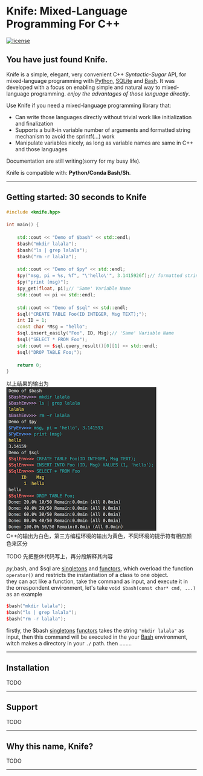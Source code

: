 # Knife: Mixed-Language Programming For C++


[![license](https://img.shields.io/github/license/mashape/apistatus.svg?maxAge=2592000)](https://github.com/FeifanXu/knife/blob/master/LICENSE)

## You have just found Knife.

Knife is a simple, elegant, very convenient C++ _Syntactic-Sugar_ API, for mixed-language programming with [Python](https://www.python.org/), [SQLite](https://www.sqlite.org/) and [Bash](https://www.gnu.org/software/bash/). It was developed with a focus on enabling simple and natural way to mixed-language programming. *enjoy the advantages of those language directly*.

Use Knife if you need a mixed-language programming library that:

- Can write those languages directly without trivial work like initialization and finalization
- Supports a built-in variable number of arguments and formatted string mechanism to avoid the sprintf(...) work
- Manipulate variables nicely, as long as variable names are same in C++ and those languages

Documentation are still writing(sorry for my busy life).

Knife is compatible with: __Python/Conda Bash/Sh__.


------------------

## Getting started: 30 seconds to Knife

```C++
#include <knife.hpp>

int main() {

    std::cout << "Demo of $bash" << std::endl;
    $bash("mkdir lalala");
    $bash("ls | grep lalala");
    $bash("rm -r lalala");

    std::cout << "Demo of $py" << std::endl;
    $py("msg, pi = %s, %f", "\'hello\'", 3.1415926f);// formatted string
    $py("print (msg)");
    $py_get(float, pi);// 'Same' Variable Name
    std::cout << pi << std::endl;

    std::cout << "Demo of $sql" << std::endl;
    $sql("CREATE TABLE Foo(ID INTEGER, Msg TEXT);");
    int ID = 1;
    const char *Msg = "hello";
    $sql.insert_easily("Foo", ID, Msg);// 'Same' Variable Name
    $sql("SELECT * FROM Foo");
    std::cout << $sql.query_result()[0][1] << std::endl;
    $sql("DROP TABLE Foo;");

    return 0;
}
```
 以上结果的输出为  
  ![all_usage](https://github.com/FeifanXu/knife/blob/master/pic/all_usage_simple.png)  
  C++的输出为白色，第三方编程环境的输出为黄色，不同环境的提示符有相应颜色来区分
  
  TODO 先把整体代码写上，再分段解释其内容
  
  $py,$bash, and $sql are [singletons](https://en.wikipedia.org/wiki/Singleton_pattern) and [functors](https://www.cprogramming.com/tutorial/functors-function-objects-in-c++.html), which overload the function ```operator()``` and restricts the instantiation of a class to one object.  
  they can act like a function, take the command as input, and execute it in the orrespondent environment, let's take ```void $bash(const char* cmd, ...)``` as an example
```C++
$bash("mkdir lalala");
$bash("ls | grep lalala");
$bash("rm -r lalala");
```
  firstly, the $bash [singletons](https://en.wikipedia.org/wiki/Singleton_pattern) [functors](https://www.cprogramming.com/tutorial/functors-function-objects-in-c++.html) takes the string ```"mkdir lalala"``` as input, then this command will be executed in the your [Bash](https://www.gnu.org/software/bash/) environment, witch makes a directory in your ```./``` path.
  then ........

------------------


## Installation

TODO

------------------


## Support

TODO

------------------


## Why this name, Knife?
TODO

------------------
